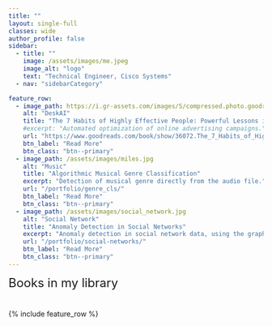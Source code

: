 ```yaml
---
title: ""
layout: single-full
classes: wide
author_profile: false
sidebar:
  - title: ""
    image: /assets/images/me.jpeg
    image_alt: "logo"
    text: "Technical Engineer, Cisco Systems"
  - nav: "sidebarCategory"

feature_row:
  - image_path: https://i.gr-assets.com/images/S/compressed.photo.goodreads.com/books/1421842784l/36072.jpg
    alt: "DeskAI"
    title: "The 7 Habits of Highly Effective People: Powerful Lessons in Personal Change"
    #excerpt: "Automated optimization of online advertising campaigns."
    url: "https://www.goodreads.com/book/show/36072.The_7_Habits_of_Highly_Effective_People"
    btn_label: "Read More"
    btn_class: "btn--primary"	
  - image_path: /assets/images/miles.jpg
    alt: "Music"
    title: "Algorithmic Musical Genre Classification"
    excerpt: "Detection of musical genre directly from the audio file."
    url: "/portfolio/genre_cls/"
    btn_label: "Read More"
    btn_class: "btn--primary"	
  - image_path: /assets/images/social_network.jpg
    alt: "Social Network"
    title: "Anomaly Detection in Social Networks"
    excerpt: "Anomaly detection in social network data, using the graph resistance."
    url: "/portfolio/social-networks/"
    btn_label: "Read More"
    btn_class: "btn--primary"
---
```


<div style="margin-bottom:1cm" align="left"><font size="5">Books in my library</font></div>
{% include feature_row %}